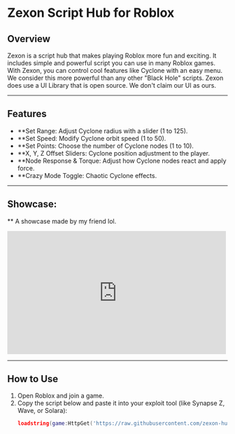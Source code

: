# Zexon Script Hub for Roblox

## Overview
Zexon is a script hub that makes playing Roblox more fun and exciting. It includes simple and powerful script you can use in many Roblox games. With Zexon, you can control cool features like Cyclone with an easy menu. We consider this more powerful than any other "Black Hole" scripts. Zexon does use a UI Library that is open source. We don't claim our UI as ours.

---

## Features

- **Set Range: Adjust Cyclone radius with a slider (1 to 125).
- **Set Speed: Modify Cyclone orbit speed (1 to 50).
- **Set Points: Choose the number of Cyclone nodes (1 to 10).
- **X, Y, Z Offset Sliders: Cyclone position adjustment to the player.
- **Node Response & Torque: Adjust how Cyclone nodes react and apply force.
- **Crazy Mode Toggle: Chaotic Cyclone effects.
---
## Showcase:
** A showcase made by my friend lol.
<iframe width="500" height="281" src="https://www.youtube.com/embed/f5dkobZ7d0s" frameborder="0" allowfullscreen></iframe>

---
## How to Use
1. Open Roblox and join a game.
2. Copy the script below and paste it into your exploit tool (like Synapse Z, Wave, or Solara):
   ```lua
   loadstring(game:HttpGet('https://raw.githubusercontent.com/zexon-hub/Zexon/refs/heads/main/main'))()
